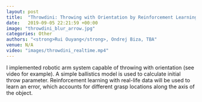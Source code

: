 ```yaml
---
layout: post
title:  "Throwdini: Throwing with Orientation by Reinforcement Learning of Physics Model Errors"
date:   2019-09-05 22:21:59 +00:00
image: "throwdini_blur_arrow.jpg"
categories: Other 
authors: "<strong>Rui Ouyang</strong>, Ondrej Biza, TBA"
venue: N/A 
video: "images/throwdini_realtime.mp4"
---
```


I implemented robotic arm system capable of throwing with orientation (see video for example). A simple ballistics model is used to calculate initial throw parameter. Reinforcement learning with real-life data will be used to learn an error, which accounts for different grasp locations along the axis of the object.

